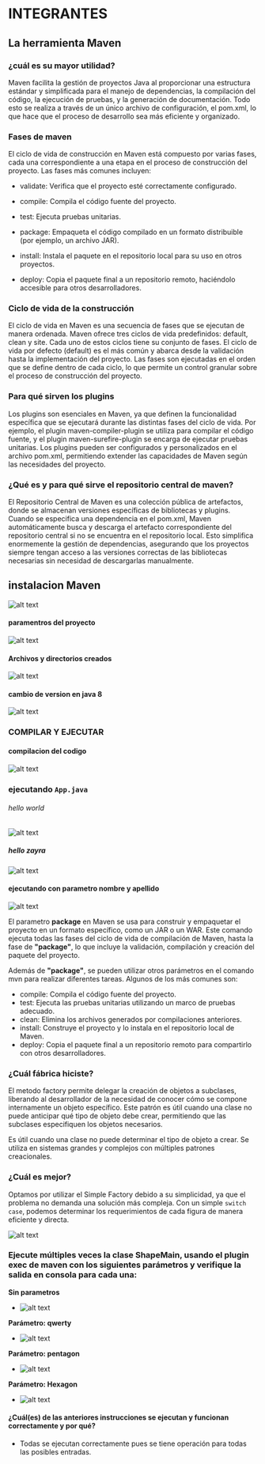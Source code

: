 # INTEGRANTES

## La herramienta Maven

### ¿cuál es su mayor utilidad?

Maven facilita la gestión de proyectos Java al proporcionar una estructura estándar y simplificada para el manejo de dependencias, la compilación del código, la ejecución de pruebas, y la generación de documentación. Todo esto se realiza a través de un único archivo de configuración, el pom.xml, lo que hace que el proceso de desarrollo sea más eficiente y organizado.

### Fases de maven

El ciclo de vida de construcción en Maven está compuesto por varias fases, cada una correspondiente a una etapa en el proceso de construcción del proyecto. Las fases más comunes incluyen:

- validate: Verifica que el proyecto esté correctamente configurado.

- compile: Compila el código fuente del proyecto.
- test: Ejecuta pruebas unitarias.

- package: Empaqueta el código compilado en un formato distribuible (por ejemplo, un archivo JAR).
- install: Instala el paquete en el repositorio local para su uso en otros proyectos.
- deploy: Copia el paquete final a un repositorio remoto, haciéndolo accesible para otros desarrolladores.

### Ciclo de vida de la construcción

El ciclo de vida en Maven es una secuencia de fases que se ejecutan de manera ordenada. Maven ofrece tres ciclos de vida predefinidos: default, clean y site. Cada uno de estos ciclos tiene su conjunto de fases. El ciclo de vida por defecto (default) es el más común y abarca desde la validación hasta la implementación del proyecto. Las fases son ejecutadas en el orden que se define dentro de cada ciclo, lo que permite un control granular sobre el proceso de construcción del proyecto.

### Para qué sirven los plugins

Los plugins son esenciales en Maven, ya que definen la funcionalidad específica que se ejecutará durante las distintas fases del ciclo de vida. Por ejemplo, el plugin maven-compiler-plugin se utiliza para compilar el código fuente, y el plugin maven-surefire-plugin se encarga de ejecutar pruebas unitarias. Los plugins pueden ser configurados y personalizados en el archivo pom.xml, permitiendo extender las capacidades de Maven según las necesidades del proyecto.

### ¿Qué es y para qué sirve el repositorio central de maven?

El Repositorio Central de Maven es una colección pública de artefactos, donde se almacenan versiones específicas de bibliotecas y plugins. Cuando se especifica una dependencia en el pom.xml, Maven automáticamente busca y descarga el artefacto correspondiente del repositorio central si no se encuentra en el repositorio local. Esto simplifica enormemente la gestión de dependencias, asegurando que los proyectos siempre tengan acceso a las versiones correctas de las bibliotecas necesarias sin necesidad de descargarlas manualmente.


## instalacion Maven

![alt text](image.png)

#### paramentros del proyecto

![alt text](image-1.png)

#### Archivos y directorios creados 

![alt text](image-2.png)


#### cambio de version en java 8

![alt text](image-3.png)

### COMPILAR Y EJECUTAR

#### compilacion del codigo

![alt text](image-4.png)

### ejecutando `App.java`


###### hello world
![alt text](image-7.png)

##### hello zayra

![alt text](image-8.png)

#### ejecutando con parametro nombre y apellido 

![alt text](image-9.png)

El parametro **package**  en Maven se usa para construir y empaquetar el proyecto en un formato específico, como un JAR o un WAR. Este comando ejecuta todas las fases del ciclo de vida de compilación de Maven, hasta la fase de **"package"**, lo que incluye la validación, compilación y creación del paquete del proyecto.

Además de **"package"**, se pueden utilizar otros parámetros en el comando mvn para realizar diferentes tareas. Algunos de los más comunes son:

- compile: Compila el código fuente del proyecto.
- test: Ejecuta las pruebas unitarias utilizando un marco de pruebas adecuado.
- clean: Elimina los archivos generados por compilaciones anteriores.
- install: Construye el proyecto y lo instala en el repositorio local de Maven.
- deploy: Copia el paquete final a un repositorio remoto para compartirlo con otros desarrolladores.

### ¿Cuál fábrica hiciste?
El metodo factory permite delegar la creación de objetos a subclases, liberando al desarrollador de la necesidad de conocer cómo se compone internamente un objeto específico. Este patrón es útil cuando una clase no puede anticipar qué tipo de objeto debe crear, permitiendo que las subclases especifiquen los objetos necesarios.

Es útil cuando una clase no puede determinar el tipo de objeto a crear.
Se utiliza en sistemas grandes y complejos con múltiples patrones creacionales.

###  ¿Cuál es mejor?
Optamos por utilizar el Simple Factory debido a su simplicidad, ya que el problema no demanda una solución más compleja. Con un simple `switch case`, podemos determinar los requerimientos de cada figura de manera eficiente y directa.

![alt text](image-5.png)


### Ejecute múltiples veces la clase ShapeMain, usando el plugin exec de maven con los siguientes parámetros y verifique la salida en consola para cada una:

 **Sin parametros**

+ ![alt text](image-10.png)

**Parámetro: qwerty**

- ![alt text](image-11.png)

**Parámetro: pentagon**

- ![alt text](image-12.png)

**Parámetro: Hexagon**

- ![alt text](image-13.png)


#### ¿Cuál(es) de las anteriores instrucciones se ejecutan y funcionan correctamente y por qué?


- Todas se ejecutan correctamente pues se tiene operación para todas las posibles entradas.